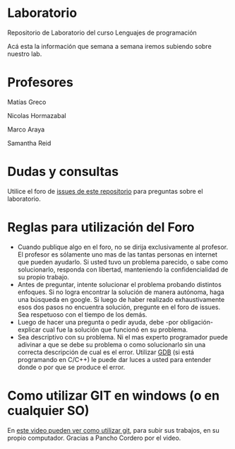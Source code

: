 # Laboratorio
Repositorio de Laboratorio del curso Lenguajes de programación

Acá esta la información que semana a semana iremos subiendo sobre nuestro lab.

# Profesores
Matías Greco

Nicolas Hormazabal

Marco Araya

Samantha Reid

# Dudas y consultas
Utilice el foro de [issues de este repositorio](https://github.com/INS125/Laboratorio/issues) para preguntas sobre el laboratorio.

# Reglas para utilización del Foro

- Cuando publique algo en el foro, no se dirija exclusivamente al profesor. El profesor es sólamente uno mas de las tantas personas en internet que pueden ayudarlo. Si usted tuvo un problema parecido, o sabe como solucionarlo, responda con libertad, manteniendo la confidencialidad de su propio trabajo.
- Antes de preguntar, intente solucionar el problema probando distintos enfoques. Si no logra encontrar la solución de manera autónoma, haga una búsqueda en google. Si luego de haber realizado exhaustivamente esos dos pasos no encuentra solución, pregunte en el foro de issues. Sea respetuoso con el tiempo de los demás.
- Luego de hacer una pregunta o pedir ayuda, debe -por obligación- explicar cual fue la solución que funcionó en su problema.
- Sea descriptivo con su problema. Ni el mas experto programador puede adivinar a que se debe su problema o como solucionarlo sin una correcta descripción de cual es el error. Utilizar [GDB](https://github.com/INS125/Laboratorio/tree/master/06) (si está programando en C/C++) le puede dar luces a usted para entender donde o por que se produce el error.

# Como utilizar GIT en windows (o en cualquier SO)

En [este video pueden ver como utilizar git](https://us-lti.bbcollab.com/collab/ui/session/playback), para subir sus trabajos, en su propio computador. Gracias a Pancho Cordero por el video.

